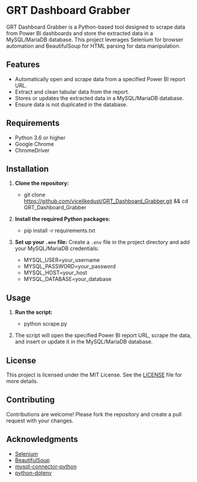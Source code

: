 
# GRT Dashboard Grabber

GRT Dashboard Grabber is a Python-based tool designed to scrape data from Power BI dashboards and store the extracted data in a MySQL/MariaDB database. This project leverages Selenium for browser automation and BeautifulSoup for HTML parsing for data manipulation.

## Features

- Automatically open and scrape data from a specified Power BI report URL.
- Extract and clean tabular data from the report.
- Stores or updates the extracted data in a MySQL/MariaDB database.
- Ensure data is not duplicated in the database.

## Requirements

- Python 3.6 or higher
- Google Chrome
- ChromeDriver

## Installation

1. **Clone the repository:**
   
   - git clone https://github.com/vicelikedust/GRT_Dashboard_Grabber.git && cd GRT_Dashboard_Grabber
   

2. **Install the required Python packages:**
   
   - pip install -r requirements.txt
   

3. **Set up your `.env` file:**
   Create a `.env` file in the project directory and add your MySQL/MariaDB credentials:
   
   - MYSQL_USER=your_username
   - MYSQL_PASSWORD=your_password
   - MYSQL_HOST=your_host
   - MYSQL_DATABASE=your_database
   

## Usage

1. **Run the script:**
   
   - python scrape.py
   

2. The script will open the specified Power BI report URL, scrape the data, and insert or update it in the MySQL/MariaDB database.


## License

This project is licensed under the MIT License. See the [LICENSE](LICENSE) file for more details.

## Contributing

Contributions are welcome! Please fork the repository and create a pull request with your changes.

## Acknowledgments

- [Selenium](https://www.selenium.dev/)
- [BeautifulSoup](https://www.crummy.com/software/BeautifulSoup/)
- [mysql-connector-python](https://dev.mysql.com/doc/connector-python/en/)
- [python-dotenv](https://github.com/theskumar/python-dotenv)
